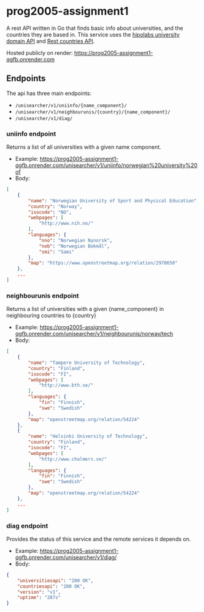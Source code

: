 # prog2005-assignment1
A rest API written in Go that finds basic info about universities, and the countries they are based in.
This service uses the [hipolabs university domain API](https://github.com/Hipo/university-domains-list/) and [Rest countries API](https://gitlab.com/restcountries/restcountries).

Hosted publicly on render: https://prog2005-assignment1-qgfb.onrender.com

## Endpoints
The api has three main endpoints:
* `/unisearcher/v1/uniinfo/{name_component}/`
* `/unisearcher/v1/neighbourunis/{country}/{name_component}/`
* `/unisearcher/v1/diag/`

### uniinfo endpoint
Returns a list of all universities with a given name component.

* Example: https://prog2005-assignment1-qgfb.onrender.com/unisearcher/v1/uniinfo/norwegian%20university%20of
* Body:
```json
[
    {
        "name": "Norwegian University of Sport and Physical Education",
        "country": "Norway",
        "isocode": "NO",
        "webpages": [
            "http://www.nih.no/"
        ],
        "languages": {
            "nno": "Norwegian Nynorsk",
            "nob": "Norwegian Bokmål",
            "smi": "Sami"
        },
        "map": "https://www.openstreetmap.org/relation/2978650"
    },
    ...
]
```

### neighbourunis endpoint
Returns a list of universities with a given {name_component} in neighbouring countries to {country}

* Example: https://prog2005-assignment1-qgfb.onrender.com/unisearcher/v1/neighbourunis/norway/tech
* Body:
```json
[
    {
        "name": "Tampere University of Technology",
        "country": "Finland",
        "isocode": "FI",
        "webpages": [
            "http://www.bth.se/"
        ],
        "languages": {
            "fin": "Finnish",
            "swe": "Swedish"
        },
        "map": "openstreetmap.org/relation/54224"
    },
    {
        "name": "Helsinki University of Technology",
        "country": "Finland",
        "isocode": "FI",
        "webpages": [
            "http://www.chalmers.se/"
        ],
        "languages": {
            "fin": "Finnish",
            "swe": "Swedish"
        },
        "map": "openstreetmap.org/relation/54224"
    },
    ...
]
```

### diag endpoint
Provides the status of this service and the remote services it depends on.

* Example: https://prog2005-assignment1-qgfb.onrender.com/unisearcher/v1/diag/
* Body:
```json
{
    "universitiesapi": "200 OK",
    "countriesapi": "200 OK",
    "version": "v1",
    "uptime": "287s"
}
```
